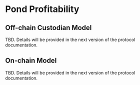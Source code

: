 # Pond Profitability
## Off-chain Custodian Model
TBD. Details will be provided in the next version of the protocol documentation.
## On-chain Model
TBD. Details will be provided in the next version of the protocol documentation.